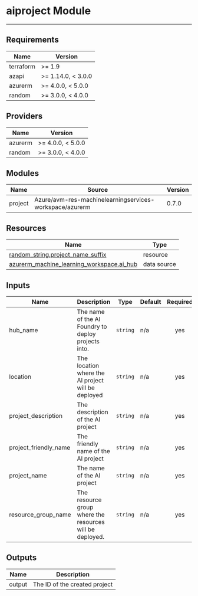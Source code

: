 <!-- BEGIN_TF_DOCS -->
# aiproject Module

---

## Requirements

| Name      | Version            |
|-----------|--------------------|
| terraform | >= 1.9             |
| azapi     | >= 1.14.0, < 3.0.0 |
| azurerm   | >= 4.0.0, < 5.0.0  |
| random    | >= 3.0.0, < 4.0.0  |

## Providers

| Name    | Version           |
|---------|-------------------|
| azurerm | >= 4.0.0, < 5.0.0 |
| random  | >= 3.0.0, < 4.0.0 |

## Modules

| Name    | Source                                                  | Version |
|---------|---------------------------------------------------------|---------|
| project | Azure/avm-res-machinelearningservices-workspace/azurerm | 0.7.0   |

## Resources

| Name                                                                                                                                                       | Type        |
|------------------------------------------------------------------------------------------------------------------------------------------------------------|-------------|
| [random_string.project_name_suffix](https://registry.terraform.io/providers/hashicorp/random/latest/docs/resources/string)                                 | resource    |
| [azurerm_machine_learning_workspace.ai_hub](https://registry.terraform.io/providers/hashicorp/azurerm/latest/docs/data-sources/machine_learning_workspace) | data source |

## Inputs

| Name                    | Description                                              | Type     | Default | Required |
|-------------------------|----------------------------------------------------------|----------|---------|:--------:|
| hub\_name               | The name of the AI Foundry to deploy projects into.      | `string` | n/a     |   yes    |
| location                | The location where the AI project will be deployed       | `string` | n/a     |   yes    |
| project\_description    | The description of the AI project                        | `string` | n/a     |   yes    |
| project\_friendly\_name | The friendly name of the AI project                      | `string` | n/a     |   yes    |
| project\_name           | The name of the AI project                               | `string` | n/a     |   yes    |
| resource\_group\_name   | The resource group where the resources will be deployed. | `string` | n/a     |   yes    |

## Outputs

| Name   | Description                   |
|--------|-------------------------------|
| output | The ID of the created project |
<!-- END_TF_DOCS -->
